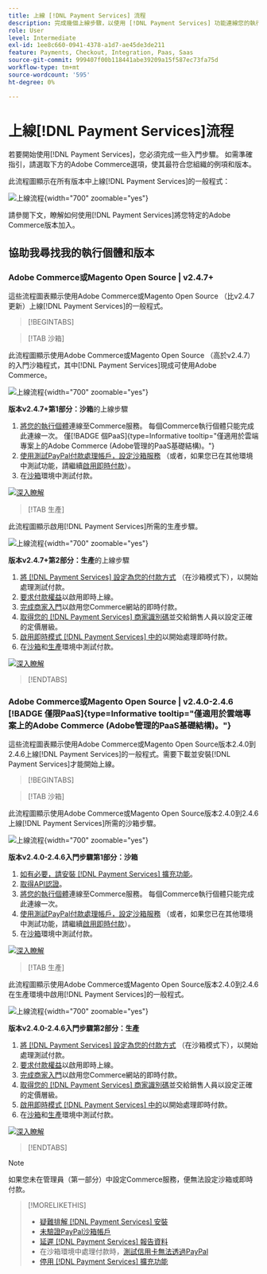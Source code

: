 ```yaml
---
title: 上線 [!DNL Payment Services] 流程
description: 完成幾個上線步驟，以使用 [!DNL Payment Services] 功能連線您的執行個體。
role: User
level: Intermediate
exl-id: 1ee8c660-0941-4378-a1d7-ae45de3de211
feature: Payments, Checkout, Integration, Paas, Saas
source-git-commit: 999407f00b118441abe39209a15f587ec73fa75d
workflow-type: tm+mt
source-wordcount: '595'
ht-degree: 0%

---
```


# 上線[!DNL Payment Services]流程

若要開始使用[!DNL Payment Services]，您必須完成一些入門步驟。 如需準確指引，請選取下方的Adobe Commerce選項，使其最符合您組織的例項和版本。

此流程圖顯示在所有版本中上線[!DNL Payment Services]的一般程式：

![上線流程](assets/flow-payment-services.png){width="700" zoomable="yes"}

請參閱下文，瞭解如何使用[!DNL Payment Services]將您特定的Adobe Commerce版本加入。

## 協助我尋找我的執行個體和版本

### Adobe Commerce或Magento Open Source | v2.4.7+

這些流程圖表顯示使用Adobe Commerce或Magento Open Source （比v2.4.7更新）上線[!DNL Payment Services]的一般程式。

>[!BEGINTABS]

>[!TAB 沙箱]

此流程圖顯示使用Adobe Commerce或Magento Open Source （高於v2.4.7）的入門沙箱程式，其中[!DNL Payment Services]現成可使用Adobe Commerce。

![上線流程](assets/flow-sandbox-configuration-onboarding-2.4.7.png){width="700" zoomable="yes"}

**版本v2.4.7+第1部分：沙箱**&#x200B;的上線步驟

1. [將您的執行個體](connect.md#configure-commerce-services)連線至Commerce服務。 每個Commerce執行個體只能完成此連線一次。 僅[!BADGE 個PaaS]{type=Informative tooltip="僅適用於雲端專案上的Adobe Commerce (Adobe管理的PaaS基礎結構)。"}
1. [使用測試PayPal付款處理帳戶，設定沙箱服務](sandbox.md#enable-sandbox-testing) （或者，如果您已在其他環境中測試功能，請繼續[啟用即時付款](sandbox.md#enable-live-payments)）。
1. 在[沙箱](sandbox.md#test-in-sandbox-environment)環境中測試付款。

[![深入瞭解](assets/learn-more-button.svg)](https://helpx.adobe.com/tw/legal/product-descriptions/payment-services-for-Adobe-Commerce-and-Magento-Open-Source-On-demand-Services.html)

>[!TAB 生產]

此流程圖顯示啟用[!DNL Payment Services]所需的生產步驟。

![上線流程](assets/flow-production-payment-services.png){width="700" zoomable="yes"}

**版本v2.4.7+第2部分：生產**&#x200B;的上線步驟

1. [將 [!DNL Payment Services] 設定為您的付款方式](production.md#set-payment-services-as-payment-method) （在沙箱模式下），以開始處理測試付款。
1. [要求付款權益](production.md#request-payments-entitlement-from-adobe)以啟用即時上線。
1. [完成商家入門](production.md#complete-merchant-onboarding)以啟用您Commerce網站的即時付款。
1. [取得您的 [!DNL Payment Services] 商家識別碼](production.md#configure-pricing-tier)並交給銷售人員以設定正確的定價層級。
1. [啟用即時模式 [!DNL Payment Services] 中的](production.md#enable-live-payments)以開始處理即時付款。
1. 在[沙箱](sandbox.md#test-in-sandbox-environment)和[生產](production.md#test-in-production)環境中測試付款。

[![深入瞭解](assets/learn-more-button.svg)](production.md)

>[!ENDTABS]

### Adobe Commerce或Magento Open Source | v2.4.0-2.4.6 [!BADGE 僅限PaaS]{type=Informative tooltip="僅適用於雲端專案上的Adobe Commerce (Adobe管理的PaaS基礎結構)。"}

這些流程圖表顯示使用Adobe Commerce或Magento Open Source版本2.4.0到2.4.6上線[!DNL Payment Services]的一般程式。需要下載並安裝[!DNL Payment Services]才能開始上線。

>[!BEGINTABS]

>[!TAB 沙箱]

此流程圖顯示使用Adobe Commerce或Magento Open Source版本2.4.0到2.4.6上線[!DNL Payment Services]所需的沙箱步驟。

![上線流程](assets/flow-sandbox-installation-configuration-onboarding-2.4.0.png){width="700" zoomable="yes"}

**版本v2.4.0-2.4.6入門步驟第1部分：沙箱**

1. [如有必要，請安裝 [!DNL Payment Services] 擴充功能](install.md#get-payment-services)。
1. [取得API認證](connect.md#obtain-api-credentials)。
1. [將您的執行個體](connect.md#configure-commerce-services)連線至Commerce服務。 每個Commerce執行個體只能完成此連線一次。
1. [使用測試PayPal付款處理帳戶，設定沙箱服務](sandbox.md#enable-sandbox-testing) （或者，如果您已在其他環境中測試功能，請繼續[啟用即時付款](sandbox.md#enable-live-payments)）。
1. 在[沙箱](sandbox.md#test-in-sandbox-environment)環境中測試付款。

[![深入瞭解](assets/learn-more-button.svg)](https://helpx.adobe.com/tw/legal/product-descriptions/payment-services-for-Adobe-Commerce-and-Magento-Open-Source-On-demand-Services.html)

>[!TAB 生產]

此流程圖顯示使用Adobe Commerce或Magento Open Source版本2.4.0到2.4.6在生產環境中啟用[!DNL Payment Services]的一般程式。

![上線流程](assets/flow-production-payment-services.png){width="700" zoomable="yes"}

**版本v2.4.0-2.4.6入門步驟第2部分：生產**

1. [將 [!DNL Payment Services] 設定為您的付款方式](production.md#set-payment-services-as-payment-method) （在沙箱模式下），以開始處理測試付款。
1. [要求付款權益](production.md#request-payments-entitlement-from-adobe)以啟用即時上線。
1. [完成商家入門](production.md#complete-merchant-onboarding)以啟用您Commerce網站的即時付款。
1. [取得您的 [!DNL Payment Services] 商家識別碼](production.md#configure-pricing-tier)並交給銷售人員以設定正確的定價層級。
1. [啟用即時模式 [!DNL Payment Services] 中的](production.md#enable-live-payments)以開始處理即時付款。
1. 在[沙箱](sandbox.md#test-in-sandbox-environment)和[生產](production.md#test-in-production)環境中測試付款。

[![深入瞭解](assets/learn-more-button.svg)](onboard.md)

>[!ENDTABS]

>[!NOTE]
>
>如果您未在管理員（第一部分）中設定Commerce服務，便無法設定沙箱或即時付款。

>[!MORELIKETHIS]
>
> * [疑難排解 [!DNL Payment Services] 安裝](https://experienceleague.adobe.com/docs/commerce-knowledge-base/kb/troubleshooting/payments/payservices-install.html?lang=zh-Hant)
> * [未驗證PayPal沙箱帳戶](https://experienceleague.adobe.com/docs/commerce-knowledge-base/kb/troubleshooting/payments/payservices-paypal-acct.html?lang=zh-Hant)
> * [延遲 [!DNL Payment Services] 報告資料](https://experienceleague.adobe.com/docs/commerce-knowledge-base/kb/troubleshooting/payments/payservices-report-info-delayed.html?lang=zh-Hant)
> * 在沙箱環境中處理付款時，[測試信用卡無法透過PayPal](https://experienceleague.adobe.com/docs/commerce-knowledge-base/kb/troubleshooting/payments/payservices-cc-sandbox-failure.html?lang=zh-Hant)
> * [停用 [!DNL Payment Services] 擴充功能](https://experienceleague.adobe.com/zh-hant/docs/commerce-on-cloud/user-guide/configure-store/extensions#manage-extensions-1)